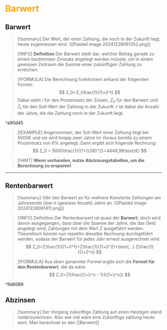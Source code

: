 # <font color = "orange">Barwert</font>
## Barwert
>[!summary]
>Der Wert, der einer Zahlung, die noch in der Zukunft liegt, heute zugemessen wird.
![[Pasted image 20241228091352.png]]

>[!INFO] **Definition**
>Der Barwert stellt dar, welcher Betrag gerade zu einem bestimmten Zinssatz angelegt werden müsste, um in einem gewissen Zeitraum die Summe einer zukünftigen Zahlung zu erreichen. 

>[!FORMULA]
>Die Berechnung funktioniert anhand der folgenden Formel:
>$$
>Z_0=Z_t\frac{1}{(1+i)^t}
>$$
>Dabei steht $i$ für den Prozentsatz der Zinsen, $Z_0$ für den Barwert und $Z_t$ für den Soll-Wert der Zahlung in der Zukunft. $t$ ist dabei die Anzahl der Jahre, die die Zahlung noch in der Zukunft liegt.

^a90d45

>[!EXAMPLE]
>Angenommen, der Soll-Wert einer Zahlung liegt bei $5000$€ und sie wird knapp zwei Jahre im Voraus bereits zu einem Prozentsatz von 6% angelegt. Dann ergibt sich folgende Rechnung:
>$$
>Z_0 = 5000\frac{1}{(1+0,06)^2}=4449,98\text{€}
>$$

>[!HINT] **Wenn vorhanden, nutze Abzinsungstabellen, um die Berechnung zu ersparen!**

---
## Rentenbarwert
>[!summary]
>Gibt den Barwert an für mehrere Konstante Zahlungen am Jahresende über n (gewisse Anzahl) Jahre an.
>![[Pasted image 20241228091411.png]]

>[!INFO] Definition
>Der Rentenbarwert ist quasi der **Barwert**, doch wird davon ausgegangen, dass über die Spanne der Jahre, die das Geld angelegt wird, Zahlungen mit dem Wert $Z$ ausgeführt werden.
>Theoretisch könnte nun repetitiv dieselbe Rechnung durchgeführt werden, sodass der Barwert für jedes Jahr erneut ausgerechnet wird.
>$$
>Z_0=Z\frac{1}{(1+i)^1}+Z\frac{1}{(1+i)^2}+\text{...} Z\frac{1}{(1+i)^n}
>$$

>[!FORMULA]
>Aus eben genannter Formel ergibt sich die **Formel für den Rentenbarwert**, die da wäre:
>$$
>Z_0=Z(\frac{(1+i)^n - 1}{i(1+i)^n})
>$$

^9d6089

## Abzinsen 

>[!summary]
>Der Vorgang zukünftige Zahlung auf einen Heutigen stand runterzurechnen. 
>Also wie viel wäre eine Zukünftige zahlung heute wert.
>Man berechnet so den [[Barwert]]